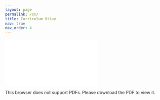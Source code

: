```yaml
---
layout: page
permalink: /cv/
title: Curriculum Vitae
nav: true
nav_order: 4
---
```


<object data="/assets/pdf/CV_JinwooPark_Sep2022.pdf" type="application/pdf" width="800px" height="1000px">
    <embed src="/assets/pdf/CV_JinwooPark_Sep2022.pdf" type="application/pdf">
        <p>This browser does not support PDFs. Please download the PDF to view it.</p>
    </embed>
</object>
